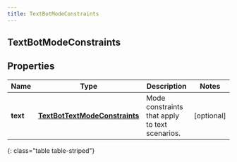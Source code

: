 ```yaml
---
title: TextBotModeConstraints
---
```


## TextBotModeConstraints

## Properties

| Name     | Type                                                                                 | Description                                    | Notes      |
| -------- | ------------------------------------------------------------------------------------ | ---------------------------------------------- | ---------- |
| **text** | <!----><!---->[**TextBotTextModeConstraints**](TextBotTextModeConstraints.md)<!----> | Mode constraints that apply to text scenarios. | [optional] |

{: class="table table-striped"}
